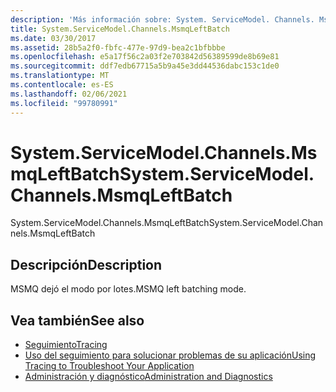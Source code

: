 ```yaml
---
description: 'Más información sobre: System. ServiceModel. Channels. MsmqLeftBatch'
title: System.ServiceModel.Channels.MsmqLeftBatch
ms.date: 03/30/2017
ms.assetid: 28b5a2f0-fbfc-477e-97d9-bea2c1bfbbbe
ms.openlocfilehash: e5a17f56c2a03f2e703842d56389599de8b69e81
ms.sourcegitcommit: ddf7edb67715a5b9a45e3dd44536dabc153c1de0
ms.translationtype: MT
ms.contentlocale: es-ES
ms.lasthandoff: 02/06/2021
ms.locfileid: "99780991"
---
```

# <a name="systemservicemodelchannelsmsmqleftbatch"></a><span data-ttu-id="0fc13-103">System.ServiceModel.Channels.MsmqLeftBatch</span><span class="sxs-lookup"><span data-stu-id="0fc13-103">System.ServiceModel.Channels.MsmqLeftBatch</span></span>

<span data-ttu-id="0fc13-104">System.ServiceModel.Channels.MsmqLeftBatch</span><span class="sxs-lookup"><span data-stu-id="0fc13-104">System.ServiceModel.Channels.MsmqLeftBatch</span></span>  
  
## <a name="description"></a><span data-ttu-id="0fc13-105">Descripción</span><span class="sxs-lookup"><span data-stu-id="0fc13-105">Description</span></span>  

 <span data-ttu-id="0fc13-106">MSMQ dejó el modo por lotes.</span><span class="sxs-lookup"><span data-stu-id="0fc13-106">MSMQ left batching mode.</span></span>  
  
## <a name="see-also"></a><span data-ttu-id="0fc13-107">Vea también</span><span class="sxs-lookup"><span data-stu-id="0fc13-107">See also</span></span>

- [<span data-ttu-id="0fc13-108">Seguimiento</span><span class="sxs-lookup"><span data-stu-id="0fc13-108">Tracing</span></span>](index.md)
- [<span data-ttu-id="0fc13-109">Uso del seguimiento para solucionar problemas de su aplicación</span><span class="sxs-lookup"><span data-stu-id="0fc13-109">Using Tracing to Troubleshoot Your Application</span></span>](using-tracing-to-troubleshoot-your-application.md)
- [<span data-ttu-id="0fc13-110">Administración y diagnóstico</span><span class="sxs-lookup"><span data-stu-id="0fc13-110">Administration and Diagnostics</span></span>](../index.md)
